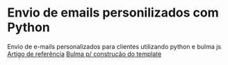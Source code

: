 # Envio de emails personilizados com Python
Envio de e-mails personalizados para clientes utilizando python e bulma js
[Artigo de referência](https://realpython.com/python-send-email/)
[Bulma p/ construção do template](https://bulma.io/)
